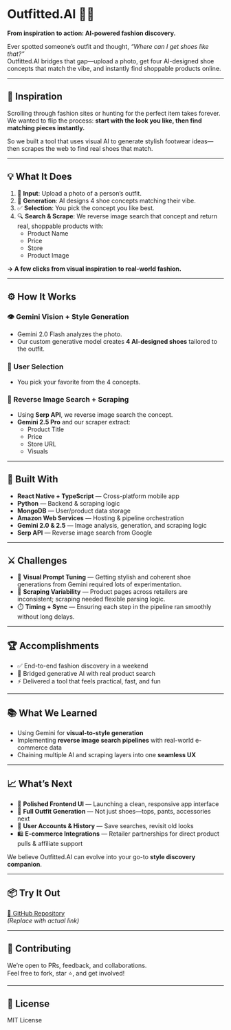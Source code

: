 # Outfitted.AI 👟✨

**From inspiration to action: AI-powered fashion discovery.**

Ever spotted someone’s outfit and thought, *“Where can I get shoes like that?”*  
Outfitted.AI bridges that gap—upload a photo, get four AI-designed shoe concepts that match the vibe, and instantly find shoppable products online.

---

## 🎯 Inspiration

Scrolling through fashion sites or hunting for the perfect item takes forever.  
We wanted to flip the process: **start with the look you like, then find matching pieces instantly.**

So we built a tool that uses visual AI to generate stylish footwear ideas—then scrapes the web to find real shoes that match.

---

## 💡 What It Does

1. 📸 **Input**: Upload a photo of a person’s outfit.
2. 🧠 **Generation**: AI designs 4 shoe concepts matching their vibe.
3. ✅ **Selection**: You pick the concept you like best.
4. 🔍 **Search & Scrape**: We reverse image search that concept and return real, shoppable products with:
   - Product Name  
   - Price  
   - Store  
   - Product Image

**→ A few clicks from visual inspiration to real-world fashion.**

---

## ⚙️ How It Works

### 👁️ Gemini Vision + Style Generation
- Gemini 2.0 Flash analyzes the photo.
- Our custom generative model creates **4 AI-designed shoes** tailored to the outfit.

### 🧍 User Selection
- You pick your favorite from the 4 concepts.

### 🔎 Reverse Image Search + Scraping
- Using **Serp API**, we reverse image search the concept.
- **Gemini 2.5 Pro** and our scraper extract:
  - Product Title  
  - Price  
  - Store URL  
  - Visuals  

---

## 🧱 Built With

- **React Native + TypeScript** — Cross-platform mobile app
- **Python** — Backend & scraping logic
- **MongoDB** — User/product data storage
- **Amazon Web Services** — Hosting & pipeline orchestration
- **Gemini 2.0 & 2.5** — Image analysis, generation, and scraping logic
- **Serp API** — Reverse image search from Google

---

## ⚔️ Challenges

- 🎨 **Visual Prompt Tuning** — Getting stylish and coherent shoe generations from Gemini required lots of experimentation.
- 🧼 **Scraping Variability** — Product pages across retailers are inconsistent; scraping needed flexible parsing logic.
- ⏱️ **Timing + Sync** — Ensuring each step in the pipeline ran smoothly without long delays.

---

## 🏆 Accomplishments

- ✅ End-to-end fashion discovery in a weekend
- 🤝 Bridged generative AI with real product search
- ⚡ Delivered a tool that feels practical, fast, and fun

---

## 📚 What We Learned

- Using Gemini for **visual-to-style generation**
- Implementing **reverse image search pipelines** with real-world e-commerce data
- Chaining multiple AI and scraping layers into one **seamless UX**

---

## 📈 What’s Next

- 💅 **Polished Frontend UI** — Launching a clean, responsive app interface
- 🧥 **Full Outfit Generation** — Not just shoes—tops, pants, accessories next
- 🔐 **User Accounts & History** — Save searches, revisit old looks
- 🛍️ **E-commerce Integrations** — Retailer partnerships for direct product pulls & affiliate support

We believe Outfitted.AI can evolve into your go-to **style discovery companion**.

---

## 📦 Try It Out

[🔗 GitHub Repository](https://github.com/yourusername/outfitted-ai)  
_(Replace with actual link)_

---

## 🤝 Contributing

We’re open to PRs, feedback, and collaborations.  
Feel free to fork, star ⭐️, and get involved!

---

## 📜 License

MIT License


